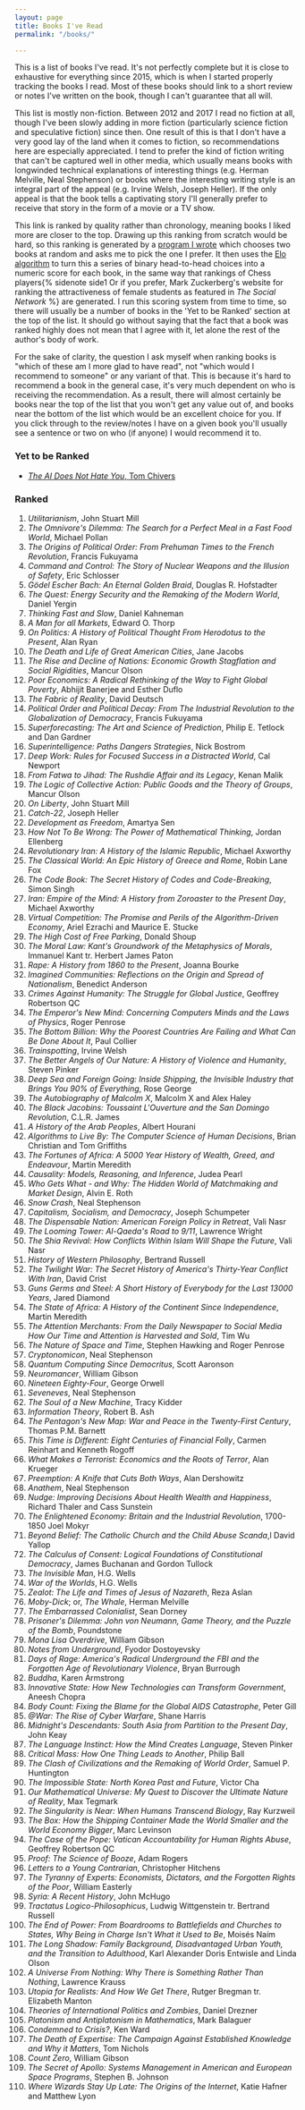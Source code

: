 ```yaml
---
layout: page
title: Books I've Read
permalink: "/books/"

---
```

This is a list of books I've read. It's not perfectly complete but it is close to exhaustive for everything since 2015, which is when I started properly tracking the books I read. Most of these books should link to a short review or notes I've written on the book, though I can't guarantee that all will.

This list is mostly non-fiction. Between 2012 and 2017 I read no fiction at all, though I've been slowly adding in more fiction (particularly science fiction and speculative fiction) since then. One result of this is that I don't have a very good lay of the land when it comes to fiction, so recommendations here are especially appreciated. I tend to prefer the kind of fiction writing that can't be captured well in other media, which usually means books with longwinded technical explanations of interesting things (e.g. Herman Melville, Neal Stephenson) or books where the interesting writing style is an integral part of the appeal (e.g. Irvine Welsh, Joseph Heller). If the only appeal is that the book tells a captivating story I'll generally prefer to receive that story in the form of a movie or a TV show.

This link is ranked by quality rather than chronology, meaning books I liked more are closer to the top. Drawing up this ranking from scratch would be hard, so this ranking is generated by a [program I wrote](https://github.com/AJSKirk/VElo) which chooses two books at random and asks me to pick the one I prefer. It then uses the [Elo algorithm](https://en.wikipedia.org/wiki/Elo_rating_system) to turn this a series of binary head-to-head choices into a numeric score for each book, in the same way that rankings of Chess players{% sidenote side1 Or if you prefer, Mark Zuckerberg's website for ranking the attractiveness of female students as featured in _The Social Network_ %} are generated. I run this scoring system from time to time, so there will usually be a number of books in the 'Yet to be Ranked' section at the top of the list. It should go without saying that the fact that a book was ranked highly does not mean that I agree with it, let alone the rest of the author's body of work.

For the sake of clarity, the question I ask myself when ranking books is "which of these am I more glad to have read", not "which would I recommend to someone" or any variant of that. This is because it's hard to recommend a book in the general case, it's very much dependent on who is receiving the recommendation. As a result, there will almost certainly be books near the top of the list that you won't get any value out of, and books near the bottom of the list which would be an excellent choice for you. If you click through to the review/notes I have on a given book you'll usually see a sentence or two on who (if anyone) I would recommend it to.

### Yet to be Ranked

* [_The AI Does Not Hate You_, Tom Chivers](../books/the-ai-does-not-hate-you)

### Ranked

  1. _Utilitarianism_, John Stuart Mill
  2. _The Omnivore's Dilemma: The Search for a Perfect Meal in a Fast Food World_, Michael Pollan
  3. _The Origins of Political Order: From Prehuman Times to the French Revolution_, Francis Fukuyama
  4. _Command and Control: The Story of Nuclear Weapons and the Illusion of Safety_, Eric Schlosser
  5. _Gödel Escher Bach: An Eternal Golden Braid_, Douglas R. Hofstadter
  6. _The Quest: Energy Security and the Remaking of the Modern World_, Daniel Yergin
  7. _Thinking Fast and Slow_, Daniel Kahneman
  8. _A Man for all Markets_, Edward O. Thorp
  9. _On Politics: A History of Political Thought From Herodotus to the Present_, Alan Ryan
 10. _The Death and Life of Great American Cities_, Jane Jacobs
 11. _The Rise and Decline of Nations: Economic Growth Stagflation and Social Rigidities_, Mancur Olson
 12. _Poor Economics: A Radical Rethinking of the Way to Fight Global Poverty_, Abhijit Banerjee and Esther Duflo
 13. _The Fabric of Reality_, David Deutsch
 14. _Political Order and Political Decay: From The Industrial Revolution to the Globalization of Democracy_, Francis Fukuyama
 15. _Superforecasting: The Art and Science of Prediction_, Philip E. Tetlock and Dan Gardner
 16. _Superintelligence: Paths Dangers Strategies_, Nick Bostrom
 17. _Deep Work: Rules for Focused Success in a Distracted World_, Cal Newport
 18. _From Fatwa to Jihad: The Rushdie Affair and its Legacy_, Kenan Malik
 19. _The Logic of Collective Action: Public Goods and the Theory of Groups_, Mancur Olson
 20. _On Liberty_, John Stuart Mill
 21. _Catch-22_, Joseph Heller
 22. _Development as Freedom_, Amartya Sen
 23. _How Not To Be Wrong: The Power of Mathematical Thinking_, Jordan Ellenberg
 24. _Revolutionary Iran: A History of the Islamic Republic_, Michael Axworthy
 25. _The Classical World: An Epic History of Greece and Rome_, Robin Lane Fox
 26. _The Code Book: The Secret History of Codes and Code-Breaking_, Simon Singh
 27. _Iran: Empire of the Mind: A History from Zoroaster to the Present Day_, Michael Axworthy
 28. _Virtual Competition: The Promise and Perils of the Algorithm-Driven Economy_, Ariel Ezrachi and Maurice E. Stucke
 29. _The High Cost of Free Parking_, Donald Shoup
 30. _The Moral Law: Kant's Groundwork of the Metaphysics of Morals_, Immanuel Kant tr. Herbert James Paton
 31. _Rape: A History from 1860 to the Present_, Joanna Bourke
 32. _Imagined Communities: Reflections on the Origin and Spread of Nationalism_, Benedict Anderson
 33. _Crimes Against Humanity: The Struggle for Global Justice_, Geoffrey Robertson QC
 34. _The Emperor's New Mind: Concerning Computers Minds and the Laws of Physics_, Roger Penrose
 35. _The Bottom Billion: Why the Poorest Countries Are Failing and What Can Be Done About It_, Paul Collier
 36. _Trainspotting_, Irvine Welsh
 37. _The Better Angels of Our Nature: A History of Violence and Humanity_, Steven Pinker
 38. _Deep Sea and Foreign Going: Inside Shipping, the Invisible Industry that Brings You 90% of Everything_, Rose George
 39. _The Autobiography of Malcolm X_, Malcolm X and Alex Haley
 40. _The Black Jacobins: Toussaint L'Ouverture and the San Domingo Revolution_, C.L.R. James
 41. _A History of the Arab Peoples_, Albert Hourani
 42. _Algorithms to Live By: The Computer Science of Human Decisions_, Brian Christian and Tom Griffiths
 43. _The Fortunes of Africa: A 5000 Year History of Wealth, Greed, and Endeavour_, Martin Meredith
 44. _Causality: Models, Reasoning, and Inference_, Judea Pearl
 45. _Who Gets What - and Why: The Hidden World of Matchmaking and Market Design_, Alvin E. Roth
 46. _Snow Crash_, Neal Stephenson
 47. _Capitalism, Socialism, and Democracy_, Joseph Schumpeter
 48. _The Dispensable Nation: American Foreign Policy in Retreat_, Vali Nasr
 49. _The Looming Tower: Al-Qaeda's Road to 9/11_, Lawrence Wright
 50. _The Shia Revival: How Conflicts Within Islam Will Shape the Future_, Vali Nasr
 51. _History of Western Philosophy_, Bertrand Russell
 52. _The Twilight War: The Secret History of America's Thirty-Year Conflict With Iran_, David Crist
 53. _Guns Germs and Steel: A Short History of Everybody for the Last 13000 Years_, Jared Diamond
 54. _The State of Africa: A History of the Continent Since Independence_, Martin Meredith
 55. _The Attention Merchants: From the Daily Newspaper to Social Media How Our Time and Attention is Harvested and Sold_, Tim Wu
 56. _The Nature of Space and Time_, Stephen Hawking and Roger Penrose
 57. _Cryptonomicon_, Neal Stephenson
 58. _Quantum Computing Since Democritus_, Scott Aaronson
 59. _Neuromancer_, William Gibson
 60. _Nineteen Eighty-Four_, George Orwell
 61. _Seveneves_, Neal Stephenson
 62. _The Soul of a New Machine_, Tracy Kidder
 63. _Information Theory_, Robert B. Ash
 64. _The Pentagon's New Map: War and Peace in the Twenty-First Century_, Thomas P.M. Barnett
 65. _This Time is Different: Eight Centuries of Financial Folly_, Carmen Reinhart and Kenneth Rogoff
 66. _What Makes a Terrorist: Economics and the Roots of Terror_, Alan Krueger
 67. _Preemption: A Knife that Cuts Both Ways_, Alan Dershowitz
 68. _Anathem_, Neal Stephenson
 69. _Nudge: Improving Decisions About Health Wealth and Happiness_, Richard Thaler and Cass Sunstein
 70. _The Enlightened Economy: Britain and the Industrial Revolution_, 1700-1850 Joel Mokyr
 71. _Beyond Belief: The Catholic Church and the Child Abuse Scanda_,l David Yallop
 72. _The Calculus of Consent: Logical Foundations of Constitutional Democracy_, James Buchanan and Gordon Tullock
 73. _The Invisible Man_, H.G. Wells
 74. _War of the Worlds_, H.G. Wells
 75. _Zealot: The Life and Times of Jesus of Nazareth_, Reza Aslan
 76. _Moby-Dick_; or, _The Whale_, Herman Melville
 77. _The Embarrassed Colonialist_, Sean Dorney
 78. _Prisoner's Dilemma: John von Neumann, Game Theory, and the Puzzle of the Bomb_, Poundstone
 79. _Mona Lisa Overdrive_, William Gibson
 80. _Notes from Underground_, Fyodor Dostoyevsky
 81. _Days of Rage: America's Radical Underground the FBI and the Forgotten Age of Revolutionary Violence_, Bryan Burrough
 82. _Buddha_, Karen Armstrong
 83. _Innovative State: How New Technologies can Transform Government_, Aneesh Chopra
 84. _Body Count: Fixing the Blame for the Global AIDS Catastrophe_, Peter Gill
 85. _@War: The Rise of Cyber Warfare_, Shane Harris
 86. _Midnight's Descendants: South Asia from Partition to the Present Day_, John Keay
 87. _The Language Instinct: How the Mind Creates Language_, Steven Pinker
 88. _Critical Mass: How One Thing Leads to Another_, Philip Ball
 89. _The Clash of Civilizations and the Remaking of World Order_, Samuel P. Huntington
 90. _The Impossible State: North Korea Past and Future_, Victor Cha
 91. _Our Mathematical Universe: My Quest to Discover the Ultimate Nature of Reality_, Max Tegmark
 92. _The Singularity is Near: When Humans Transcend Biology_, Ray Kurzweil
 93. _The Box: How the Shipping Container Made the World Smaller and the World Economy Bigger_, Marc Levinson
 94. _The Case of the Pope: Vatican Accountability for Human Rights Abuse_, Geoffrey Robertson QC
 95. _Proof: The Science of Booze_, Adam Rogers
 96. _Letters to a Young Contrarian_, Christopher Hitchens
 97. _The Tyranny of Experts: Economists, Dictators, and the Forgotten Rights of the Poor_, William Easterly
 98. _Syria: A Recent History_, John McHugo
 99. _Tractatus Logico-Philosophicus_, Ludwig Wittgenstein tr. Bertrand Russell
100. _The End of Power: From Boardrooms to Battlefields and Churches to States, Why Being in Charge Isn't What it Used to Be_, Moisés Naím
101. _The Long Shadow: Family Background, Disadvantaged Urban Youth, and the Transition to Adulthood_, Karl Alexander Doris Entwisle and Linda Olson
102. _A Universe From Nothing: Why There is Something Rather Than Nothing_, Lawrence Krauss
103. _Utopia for Realists: And How We Get There_, Rutger Bregman tr. Elizabeth Manton
104. _Theories of International Politics and Zombies_, Daniel Drezner
105. _Platonism and Antiplatonism in Mathematics_, Mark Balaguer
106. _Condemned to Crisis?_, Ken Ward
107. _The Death of Expertise: The Campaign Against Established Knowledge and Why it Matters_, Tom Nichols
108. _Count Zero_, William Gibson
109. _The Secret of Apollo: Systems Management in American and European Space Programs_, Stephen B. Johnson
110. _Where Wizards Stay Up Late: The Origins of the Internet_, Katie Hafner and Matthew Lyon